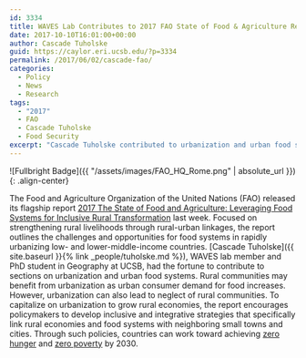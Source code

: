 ```yaml
---
id: 3334
title: WAVES Lab Contributes to 2017 FAO State of Food & Agriculture Report
date: 2017-10-10T16:01:00+00:00
author: Cascade Tuholske 
guid: https://caylor.eri.ucsb.edu/?p=3334
permalink: /2017/06/02/cascade-fao/
categories:
  - Policy
  - News
  - Research
tags:
  - "2017"
  - FAO
  - Cascade Tuholske
  - Food Security
excerpt: "Cascade Tuholske contributed to urbanization and urban food security sections in FAO's 2017 State of Food and Agriculture Report."
---
```


![Fullbright Badge]({{ "/assets/images/FAO_HQ_Rome.png" | absolute_url }}){: .align-center}

The Food and Agriculture Organization of the United Nations (FAO) released its flagship report [2017 The State of Food and Agriculture: Leveraging Food Systems for Inclusive Rural Transformation](http://www.fao.org/state-of-food-agriculture/en/) last week. Focused on strengthening rural livelihoods through rural-urban linkages, the report outlines the challenges and opportunities for food systems in rapidly urbanizing low- and lower-middle-income countries. [Cascade Tuholske]({{ site.baseurl }}{% link _people/tuholske.md %}), WAVES lab member and PhD student in Geography at UCSB, had the fortune to contribute to sections on urbanization and urban food systems. Rural communities may benefit from urbanization as urban consumer demand for food increases. However, urbanization can also lead to neglect of rural communities. To capitalize on urbanization to grow rural economies, the report encourages policymakers to develop inclusive and integrative strategies that specifically link rural economies and food systems with neighboring small towns and cities. Through such policies, countries can work toward achieving [zero hunger](http://www.fao.org/sustainable-development-goals/goals/goal-2/en/) and [zero poverty](http://www.fao.org/sustainable-development-goals/goals/goal-1/en/) by 2030.